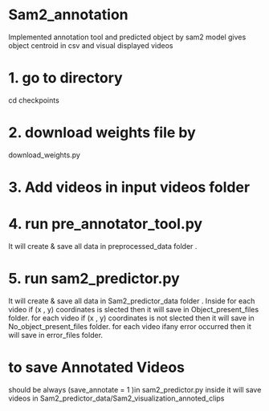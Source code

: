 # Sam2_annotation
Implemented annotation tool and predicted object by sam2 model gives object centroid in csv  and visual displayed videos 

# 1. go to directory
cd checkpoints

# 2. download weights file by
download_weights.py 

# 3. Add videos in input videos folder 

# 4. run pre_annotator_tool.py
It will create & save all data in preprocessed_data folder .

# 5. run sam2_predictor.py
It will create & save all data in Sam2_predictor_data folder .
Inside 
for each video if (x , y) coordinates is slected then it will save in Object_present_files folder.
for each video if (x , y) coordinates is not slected then it will save in No_object_present_files folder.
for each video ifany error occurred then it will save in error_files folder.

# to save Annotated Videos
should be always (save_annotate = 1 )in sam2_predictor.py inside
it will save videos in  Sam2_predictor_data/Sam2_visualization_annoted_clips

